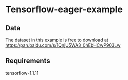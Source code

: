 # Tensorflow-eager-example
## Data
The dataset in this example is free to download at https://pan.baidu.com/s/1QnjU5WA3_0hEbHCwP903Lw
## Requirements
tensorflow-1.1.11
